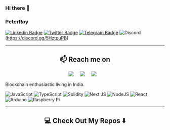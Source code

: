 ### Hi there 👋

### PeterRoy

[![Linkedin Badge](https://img.shields.io/badge/-LinkedIn-2e90ff?style=flat-square&logo=LinkedIn&logoColor=white)](https://www.linkedin.com/in/peter-roy-93b37b1a8/)
[![Twitter Badge](https://img.shields.io/badge/-Twitter-2e90ff?style=flat-square&logo=Twitter&logoColor=white)](https://twitter.com/peterroyoffl)
[![Telegram Badge](https://img.shields.io/badge/-Telegram-2e90ff?style=flat-square&logo=Telegram&logoColor=white)](https://t.me/PeterRoyHere)
![Discord](https://img.shields.io/badge/%3CServer%3E-%237289DA.svg?style=for-the-badge&logo=discord&logoColor=white)(https://discord.gg/5HztpuPB)


<hr>

<h2  align="center">📫 Reach me on</h2>
<p align="center">
  <a target="_blank"href="https://www.linkedin.com/in/peter-roy-93b37b1a8/"><img src="https://img.shields.io/badge/linkedin-%230077B5.svg?&style=for-the-badge&logo=linkedin&logoColor=white" /></a>&nbsp;&nbsp;&nbsp;&nbsp;
  <a target="_blank"href="https://twitter.com/peterroyoffl"><img src="https://img.shields.io/badge/twitter-%231DA1F2.svg?&style=for-the-badge&logo=twitter&logoColor=white" /></a>&nbsp;&nbsp;&nbsp;&nbsp;
  <a href="mailto:peterroyoffl@gmail.com?subject=Hello%20Ileri,%20From%20Github"><img src="https://img.shields.io/badge/gmail-%23D14836.svg?&style=for-the-badge&logo=gmail&logoColor=white" /></a>&nbsp;&nbsp;&nbsp;&nbsp;
</p>

Blockchain enthusiastic living in India.

![JavaScript](https://img.shields.io/badge/javascript-%23323330.svg?style=for-the-badge&logo=javascript&logoColor=%23F7DF1E) ![TypeScript](https://img.shields.io/badge/typescript-%23007ACC.svg?style=for-the-badge&logo=typescript&logoColor=white) ![Solidity](https://img.shields.io/badge/Solidity-%23363636.svg?style=for-the-badge&logo=solidity&logoColor=white) ![Next JS](https://img.shields.io/badge/Next-black?style=for-the-badge&logo=next.js&logoColor=white) ![NodeJS](https://img.shields.io/badge/node.js-6DA55F?style=for-the-badge&logo=node.js&logoColor=white) ![React](https://img.shields.io/badge/react-%2320232a.svg?style=for-the-badge&logo=react&logoColor=%2361DAFB) ![Arduino](https://img.shields.io/badge/-Arduino-00979D?style=for-the-badge&logo=Arduino&logoColor=white) ![Raspberry Pi](https://img.shields.io/badge/-RaspberryPi-C51A4A?style=for-the-badge&logo=Raspberry-Pi)

<hr>

<h2  align="center">💻 Check Out My Repos ⬇️ </h2>
